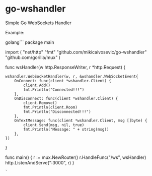# go-wshandler
Simple Go WebSockets Handler


Example:

golang```
package main

import (
	"net/http"
	"fmt"
	"github.com/mikicaivosevic/go-wshandler"
	"github.com/gorilla/mux"
)


func wsHandler(w http.ResponseWriter, r *http.Request) {

	wshandler.WebSocketHandler(w, r, &wshandler.WebSocketEvent{
		OnConnect: func(client *wshandler.Client) {
			client.Add()
			fmt.Println("Connected!!!")
		},
		OnDisconnect: func(client *wshandler.Client) {
			client.Remove()
			fmt.Println(client.Room)
			fmt.Println("Disconnected!!!")
		},
		OnTextMessage: func(client *wshandler.Client, msg []byte) {
			client.Send(msg, nil, true)
			fmt.Println("Message: " + string(msg))
		},
	})
}

func main() {
	r := mux.NewRouter()
	r.HandleFunc("/ws", wsHandler)
	http.ListenAndServe(":3000", r)
}

```
`
